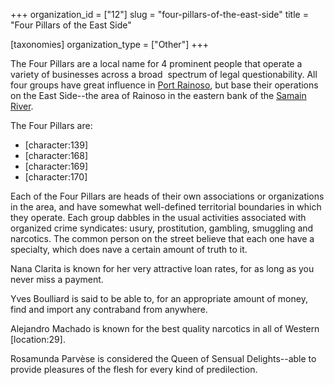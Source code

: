+++
organization_id = ["12"]
slug = "four-pillars-of-the-east-side"
title = "Four Pillars of the East Side"

[taxonomies]
organization_type = ["Other"]
+++

The Four Pillars are a local name for 4 prominent people that operate a variety of businesses across a broad  spectrum of legal questionability. All four groups have great influence in [Port Rainoso](@/locations/port-rainoso.md), but base their operations on the East Side--the area of Rainoso in the eastern bank of the [Samain River](@/locations/samain-river.md).

The Four Pillars are:

*   \[character:139\]
*   \[character:168\]
*   \[character:169\]
*   \[character:170\]

Each of the Four Pillars are heads of their own associations or organizations in the area, and have somewhat well-defined territorial boundaries in which they operate. Each group dabbles in the usual activities associated with organized crime syndicates: usury, prostitution, gambling, smuggling and narcotics. The common person on the street believe that each one have a specialty, which does nave a certain amount of truth to it.

Nana Clarita is known for her very attractive loan rates, for as long as you never miss a payment.

Yves Boulliard is said to be able to, for an appropriate amount of money, find and import any contraband from anywhere.

Alejandro Machado is known for the best quality narcotics in all of Western \[location:29\].

Rosamunda Parvèse is considered the Queen of Sensual Delights--able to provide pleasures of the flesh for every kind of predilection.

